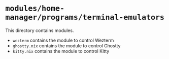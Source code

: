 # `modules/home-manager/programs/terminal-emulators`
This directory contains modules.
- `wezterm` contains the module to control Wezterm
- `ghostty.nix` contains the module to control Ghostty
- `kitty.nix` contains the module to control Kitty
